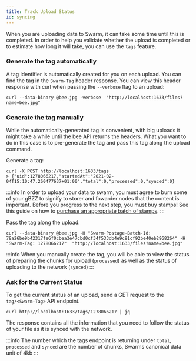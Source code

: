 ```yaml
---
title: Track Upload Status
id: syncing
---
```


When you are uploading data to Swarm, it can take some time until this is completed. In order to help you validate whether the upload is completed or to estimate how long it will take, you can use the `tags` feature. 

### Generate the tag automatically
A tag identifier is automatically created for you on each upload. You can find the tag in the `Swarm-Tag` header response. You can view this header response with curl when passing the `--verbose` flag to an upload:

```console
curl --data-binary @bee.jpg -verbose  "http://localhost:1633/files?name=bee.jpg"
```

### Generate the tag manually
While the automatically-generated tag is convenient, with big uploads it might take a while until the bee API returns the headers. What you want to do in this case is to pre-generate the tag and pass this tag along the upload command.

Generate a tag:
```console
curl -X POST http://localhost:1633/tags
> {"uid":1278066217,"startedAt":"2021-02-04T15:10:47.260477637+01:00","total":0,"processed":0,"synced":0}
```

:::info
In order to upload your data to swarm, you must agree to burn some of your gBZZ to signify to storer and fowarder nodes that the content is important. Before you progress to the next step, you must buy stamps! See this guide on how to [purchase an appropriate batch of stamps](/docs/access-the-swarm/keep-your-data-alive).
:::


Pass the tag along the upload:
```console
curl --data-binary @bee.jpg -H "Swarm-Postage-Batch-Id: 78a26be9b42317fe6f0cbea3e47cbd0cf34f533db4e9c91cf92be40eb2968264" -H "Swarm-Tag: 1278066217"  "http://localhost:1633/files?name=bee.jpg"
```

:::info
When you manually create the tag, you will be able to view the status of preparing the chunks for upload (`processed`) as well as the status of uploading to the network (`synced`)
:::

### Ask for the Current Status

To get the current status of an upload, send a GET request to the `tag/<Swarm-Tag>` API endpoint.

```console
curl http://localhost:1633/tags/1278066217 | jq
```

The response contains all the information that you need to follow the status of your file as it is synced with the network.

:::info
The number which the tags endpoint is returning under `total`, `processed` and `synced` are the number of chunks, Swarms canonical data unit of 4kb
:::

